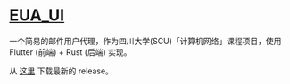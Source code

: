 # [EUA_UI](https://github.com/Somnia1337/EUA_UI)

一个简易的邮件用户代理，作为四川大学(SCU)「计算机网络」课程项目，使用 Flutter (前端) + Rust (后端) 实现。

从 [这里](https://github.com/Somnia1337/EUA_UI/releases) 下载最新的 release。

